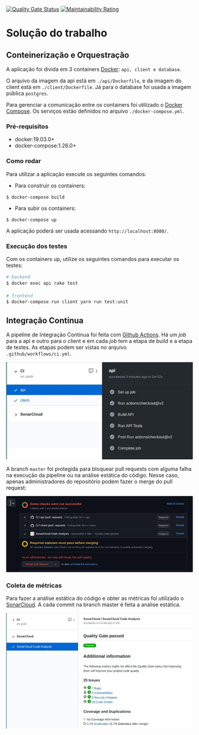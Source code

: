 [![Quality Gate Status](https://sonarcloud.io/api/project_badges/measure?project=silvasara_Trabalho-Individual-2020-1&metric=alert_status)](https://sonarcloud.io/dashboard?id=silvasara_Trabalho-Individual-2020-1)
[![Maintainability Rating](https://sonarcloud.io/api/project_badges/measure?project=silvasara_Trabalho-Individual-2020-1&metric=sqale_rating)](https://sonarcloud.io/dashboard?id=silvasara_Trabalho-Individual-2020-1)

# Solução do trabalho
## Conteinerização e Orquestração
A aplicação foi divida em 3 containers [Docker](https://docs.docker.com/): `api, client e database`.

O arquivo da imagem da api está em `./api/Dockerfile`, e da imagem do client está em `./client/Dockerfile`. Já para o database foi usada a imagem pública `postgres`.

Para gerenciar a comunicação entre os containers foi utilizado o [Docker Compose](https://docs.docker.com/compose/). Os serviços estão definidos no arquivo `./docker-compose.yml`.

### Pré-requisitos
* docker:19.03.0+
* docker-compose:1.26.0+

### Como rodar
Para utilizar a aplicação execute os seguintes comandos:
* Para construir os containers:
```
$ docker-compose build
```

* Para subir os containers:
```
$ docker-compose up
```

A aplicação poderá ser usada acessando `http://localhost:8080/`.

### Execução dos testes
Com os containers up, utilize os seguintes comandos para executar os testes:

```bash
# backend
$ docker exec api rake test

# frontend
$ docker-compose run client yarn run test:unit
```

## Integração Contínua
A pipeline de Integração Contínua foi feita com [Github Actions](https://github.com/features/actions). Há um *job* para a api e outro para o client e em cada *job* tem a etapa de build e a etapa de testes. As etapas podem ser vistas no arquivo `.github/workflows/ci.yml`.

![steps](./images/steps.jpg)

A branch `master` foi protegida para bloquear pull requests com alguma falha na execução da pipeline ou na análise estática do código. Nesse caso, apenas administradores do repositório podem fazer o merge do pull request:

![broken-pr](./images/broken-pr.jpg)

### Coleta de métricas
Para fazer a análise estática do código e obter as métricas foi utilizado o [SonarCloud](https://sonarcloud.io/documentation/). A cada commit na branch master é feita a análise estática.

![sonarcloud](./images/sonar.jpg)

